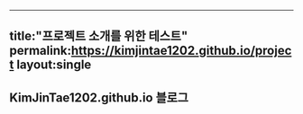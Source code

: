 
---
title:"프로젝트 소개를 위한 테스트"
permalink:https://kimjintae1202.github.io/project
layout:single
---

## KimJinTae1202.github.io 블로그


